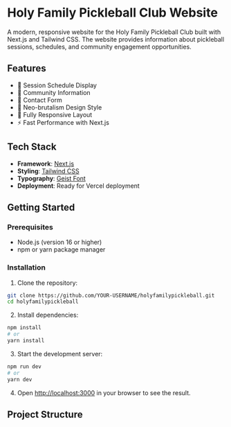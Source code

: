 # Holy Family Pickleball Club Website

A modern, responsive website for the Holy Family Pickleball Club built with Next.js and Tailwind CSS. The website provides information about pickleball sessions, schedules, and community engagement opportunities.

## Features

- 📅 Session Schedule Display
- 👥 Community Information
- 📝 Contact Form
- 🎨 Neo-brutalism Design Style
- 📱 Fully Responsive Layout
- ⚡ Fast Performance with Next.js

## Tech Stack

- **Framework**: [Next.js](https://nextjs.org/)
- **Styling**: [Tailwind CSS](https://tailwindcss.com/)
- **Typography**: [Geist Font](https://vercel.com/font)
- **Deployment**: Ready for Vercel deployment

## Getting Started

### Prerequisites

- Node.js (version 16 or higher)
- npm or yarn package manager

### Installation

1. Clone the repository:
```bash
git clone https://github.com/YOUR-USERNAME/holyfamilypickleball.git
cd holyfamilypickleball
```

2. Install dependencies:
```bash
npm install
# or
yarn install
```

3. Start the development server:
```bash
npm run dev
# or
yarn dev
```

4. Open [http://localhost:3000](http://localhost:3000) in your browser to see the result.

## Project Structure

